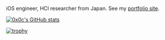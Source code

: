 iOS engineer, HCI researcher from Japan. See my [portfolio site](https://www.0x0c.me).

[![0x0c's GitHub stats](https://github-readme-stats.vercel.app/api?username=0x0c&count_private=true)](https://github.com/anuraghazra/github-readme-stats)

[![trophy](https://github-profile-trophy.vercel.app/?username=0x0c)](https://github.com/ryo-ma/github-profile-trophy)

